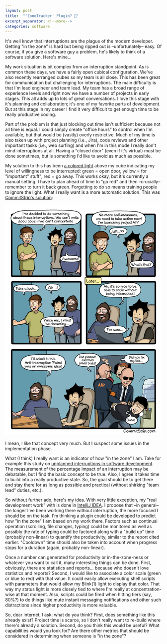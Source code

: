```yaml
---
layout: post
title:  "'ZoneTracker' Plugin? 🤔"
excerpt_separator: <!--more-->
categories: software
---
```


It's well know that interruptions are the plague of the modern developer. Getting 
"in the zone" is hard but being ripped out is –unfortunately– easy. Of course, if you
give a software guy a problem, he's likely to think of a software solution. Here's mine...
<!--more-->

My work situation is bit complex from an interruption standpoint. As is common these days,
we have a fairly open cubical configuration. We've also recently rearranged cubes so my
team is all close. This has been great for communication but challenging for 
interruptions. The main difficulty is that I'm lead engineer and team lead. My team has
a broad range of experience levels and right now we have a number of projects in early
stages. This all adds up to lots of great conversations. I love this stage with it's
planning and collaboration; it's one of my favorite parts of development. But at this stage in
my career I find it very difficult to get enough time to be really productive
coding.

Part of the problem is that just blocking out time isn't sufficient because not all time
is equal. I could simply create "office hours" to control when I'm available, but that
would be (vastly) overly restrictive. Much of my time is also taken up with project
planning (i.e., Jira), code reviews and other important tasks (i.e., web surfing) and when
I'm in this mode I really don't mind interruptions at all. Having a "closed door" (even
if it's virtual) must be done sometimes, but is something I'd like to avoid as much as 
possible.

My solution to this has been [a colored light](https://blink1.thingm.com) above my cube 
indicating my level of willingness to be interrupted: green = open door, yellow =
for "important" stuff", red = go away. This works okay, but it's currently a manual 
setting. I have to plan ahead of time to "go red" and then –crucially– remember to turn
it back green. Forgetting to do so means training people to ignore the light. What I 
really want is a more automatic solution. This was [CommitStrip's solution](http://www.commitstrip.com/en/2018/01/11/the-war-on-interruptions/):

<a href="http://www.commitstrip.com/en/2018/01/11/the-war-on-interruptions/">![CommitStrip comic: War on Interruptions](/assets/img/20180124-commitstrip-war-on-interruptions.jpg "CommitStrip: War on Interruptions")</a>

I mean, I like that concept very much. But I suspect some issues in the implementation 
phase.

What (I think) I really want is an indicator of how "in the zone" I am. Take for example
this study on [unplanned interruptions in software development](https://novicearshad.wordpress.com/2012/01/24/unplanned-interruptions-in-software-development/).
The measurement of the percentage impact of an interruption may be debatable, but I
find the basic concept to be true. Also, I agree it takes time to build into a really
productive state. So, the goal should be to get there and stay there for as long as
possible and practical (without shirking "team lead" duties, etc.).

So without further ado, here's my idea. With very little exception, my "real development work"
with is done in [IntelliJ IDEA](https://www.jetbrains.com/idea). I propose that 
–in general– the longer I've been working there without interruption, the more focused I
should be on the task. I'm thinking a plugin could be developed to predict how "in the 
zone" I am based on my work there. Factors such as continual operation (scrolling, 
file changes, typing) could be monitored as well as possibly the rate of typing could be
factored along with a "build up" time (probably non-linear) to quantify the productivity, similar to the report
cited earlier. "Cooldown" time should also be taken into account when progress stops for a duration (again, probably non-linear).

Once a number can generated for productivity or in-the-zone-ness or whatever you want to
call it, many interesting things can be done. First, obviously, there are statistics and
reports... because who doesn't love statistics and reports? Second, I would like to 
associate a color scale (green or blue to red) with that value. It could easily allow
executing shell scripts with parameters that would allow my Blink(1) light to display 
that color. That way my status light is more closely tied to where I'm really at 
concentration-wise at that moment. Also, scripts could be fired when hitting tiers 
(say, 80%?) to do things like mute instant messaging notifications and other such 
distractions since higher productivity is more valuable.

So, dear internet, I ask: what do you think? First, does something like this already 
exist? Project time is scarce, so I don't really want to re-build where there's already 
a solution. Second, do you think this would be useful? What capabilities would you look 
for? Are there other metrics that should be considered in determining when someone is
"in the zone"?